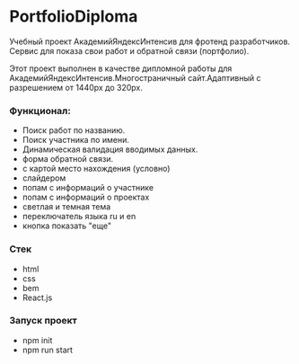 # PortfolioDiploma

Учебный проект АкадемийЯндексИнтенсив для фротенд разработчиков. Сервис для показа свои работ и обратной связи (портфолио).

Этот проект выполнен в качестве дипломной работы для АкадемийЯндексИнтенсив.Многостраничный сайт.Адаптивный с разрешением от 1440px до 320px.

### Функционал:

- Поиск работ по названию.
- Поиск участника по имени.
- Динамическая валидация вводимых данных.
- форма обратной связи.
- с картой место нахождения (условно)
- слайдером
- попам с информаций о участнике
- попам с информаций о проектах
- светлая и темная тема
- переключатель языка ru и en
- кнопка показать "еще"

### Стек
* html
* css
* bem
* React.js

### Запуск проект
* npm init
* npm run start
